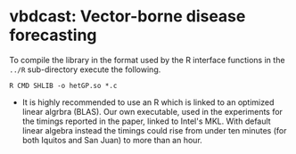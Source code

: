 # vbdcast: Vector-borne disease forecasting

To compile the library in the format used by the R interface functions in the
`../R` sub-directory execute the following.

```
R CMD SHLIB -o hetGP.so *.c
```

* It is highly recommended to use an R which is linked to an optimized linear
algrbra (BLAS).  Our own executable, used in the experiments for the timings
reported in the paper, linked to Intel's MKL.  With default linear algebra
instead the timings could rise from under ten minutes (for both Iquitos and San
Juan) to more than an hour.
